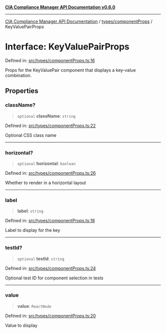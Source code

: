 [**CIA Compliance Manager API Documentation v0.6.0**](../../../README.md)

***

[CIA Compliance Manager API Documentation](../../../modules.md) / [types/componentProps](../README.md) / KeyValuePairProps

# Interface: KeyValuePairProps

Defined in: [src/types/componentProps.ts:16](https://github.com/Hack23/cia-compliance-manager/blob/32fe683007dd7fe1aa6b244d2353e60fab4f51de/src/types/componentProps.ts#L16)

Props for the KeyValuePair component that displays a key-value combination.

## Properties

### className?

> `optional` **className**: `string`

Defined in: [src/types/componentProps.ts:22](https://github.com/Hack23/cia-compliance-manager/blob/32fe683007dd7fe1aa6b244d2353e60fab4f51de/src/types/componentProps.ts#L22)

Optional CSS class name

***

### horizontal?

> `optional` **horizontal**: `boolean`

Defined in: [src/types/componentProps.ts:26](https://github.com/Hack23/cia-compliance-manager/blob/32fe683007dd7fe1aa6b244d2353e60fab4f51de/src/types/componentProps.ts#L26)

Whether to render in a horizontal layout

***

### label

> **label**: `string`

Defined in: [src/types/componentProps.ts:18](https://github.com/Hack23/cia-compliance-manager/blob/32fe683007dd7fe1aa6b244d2353e60fab4f51de/src/types/componentProps.ts#L18)

Label to display for the key

***

### testId?

> `optional` **testId**: `string`

Defined in: [src/types/componentProps.ts:24](https://github.com/Hack23/cia-compliance-manager/blob/32fe683007dd7fe1aa6b244d2353e60fab4f51de/src/types/componentProps.ts#L24)

Optional test ID for component selection in tests

***

### value

> **value**: `ReactNode`

Defined in: [src/types/componentProps.ts:20](https://github.com/Hack23/cia-compliance-manager/blob/32fe683007dd7fe1aa6b244d2353e60fab4f51de/src/types/componentProps.ts#L20)

Value to display
